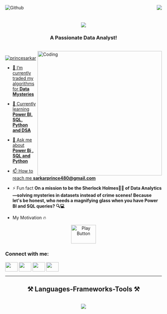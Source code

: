 ![Github](https://user-images.githubusercontent.com/74038190/225813708-98b745f2-7d22-48cf-9150-083f1b00d6c9.gif)
<img align="right" src="https://visitor-badge.laobi.icu/badge?page_id=salesp07.salesp07" />

<h1 align="center">
    <img src="https://readme-typing-svg.herokuapp.com/?font=Righteous&size=35&center=true&vCenter=true&width=500&height=70&duration=4000&lines=Hi+There!+👋;+I'm+Prince!;" />
</h1>

<h3 align="center">A Passionate Data Analyst!</h3>

<br/>

<img align="right" alt="Coding" width="400" src="https://cdn.dribbble.com/users/1162077/screenshots/3848914/programmer.gif">


<p align="left"> <a href="https://twitter.com/PrinceS63846615" target="blank"><img src="https://img.shields.io/twitter/follow/princesarkar?logo=twitter&style=for-the-badge" alt="princesarkar"  </p>

- 🔭 I’m currently traded my algorithms for **Data Mysteries**

- 🌱 Currently learning **Power BI, SQL, Python and DSA**

- 💬 Ask me about **Power Bi , SQL and Python**

- 📫 How to reach me **sarkarprince480@gmail.com**

- ⚡ Fun fact **On a mission to be the Sherlock Holmes🕵️‍♂️ of Data Analytics—solving mysteries in datasets instead of crime scenes! Because let's be honest, who needs a magnifying glass when you have Power BI and SQL queries? 🔍💻**
- My Motivation 🔥

 <p align="center">
  <a href="https://drive.google.com/file/d/1ypY5ZWtRqbiXwVyWqMs1fUjxz-iSK7oe/view">
    <img src="https://i.pinimg.com/originals/5d/41/89/5d4189be97db843fe449ce5ec25e6aa9.gif" alt="Play Button" style="width:80px;height:60px;">
  </a>
</p>

<audio controls style="display: none;">
    <source src="https://drive.google.com/file/d/1ypY5ZWtRqbiXwVyWqMs1fUjxz-iSK7oe/view" type="audio/mpeg">
</audio>
<h3 align="left">Connect with me:</h3>
<p align="left">
<a href="https://twitter.com/PrinceS63846615" target="blank"><img align="center" src="https://raw.githubusercontent.com/rahuldkjain/github-profile-readme-generator/master/src/images/icons/Social/twitter.svg" height="30" width="40" /></a>
<a href="https://www.linkedin.com/in/prince-sarkar/" target="blank"><img align="center" src="https://raw.githubusercontent.com/rahuldkjain/github-profile-readme-generator/master/src/images/icons/Social/linked-in-alt.svg" height="30" width="40" /></a>
<a href="https://www.instagram.com/princesarkar480/?hl=en" target="blank"><img align="center" src="https://raw.githubusercontent.com/rahuldkjain/github-profile-readme-generator/master/src/images/icons/Social/instagram.svg" height="30" width="40" /></a>
<a href="https://www.facebook.com/profile.php?id=100025692079807" target="blank"><img align="center" src="https://raw.githubusercontent.com/rahuldkjain/github-profile-readme-generator/master/src/images/icons/Social/facebook.svg" height="30" width="40" /></a>
</p>
 <hr/>
 
<h2 align="center">⚒️ Languages-Frameworks-Tools ⚒️</h2>
<br/>
<div align="center">
    <img src="https://skillicons.dev/icons?i=html,css,vscode,github,git,javascript,python,mysql,java" />
    <br>
</div>

<br/>

